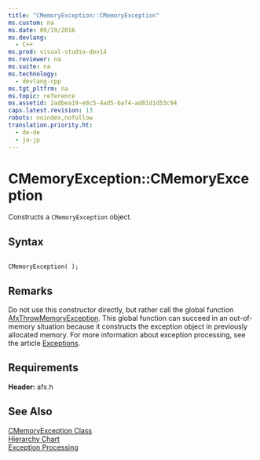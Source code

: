 ```yaml
---
title: "CMemoryException::CMemoryException"
ms.custom: na
ms.date: 09/19/2016
ms.devlang: 
  - C++
ms.prod: visual-studio-dev14
ms.reviewer: na
ms.suite: na
ms.technology: 
  - devlang-cpp
ms.tgt_pltfrm: na
ms.topic: reference
ms.assetid: 2adbea19-e8c5-4ad5-baf4-ad81d1d53c94
caps.latest.revision: 13
robots: noindex,nofollow
translation.priority.ht: 
  - de-de
  - ja-jp
---
```

# CMemoryException::CMemoryException
Constructs a `CMemoryException` object.  
  
## Syntax  
  
```  
  
CMemoryException( );  
```  
  
## Remarks  
 Do not use this constructor directly, but rather call the global function [AfxThrowMemoryException](../vs140/AfxThrowMemoryException.md). This global function can succeed in an out-of-memory situation because it constructs the exception object in previously allocated memory. For more information about exception processing, see the article [Exceptions](../vs140/Exception-Handling-in-MFC.md).  
  
## Requirements  
 **Header:** afx.h  
  
## See Also  
 [CMemoryException Class](../vs140/CMemoryException-Class.md)   
 [Hierarchy Chart](../vs140/Hierarchy-Chart.md)   
 [Exception Processing](../vs140/Exception-Processing.md)
